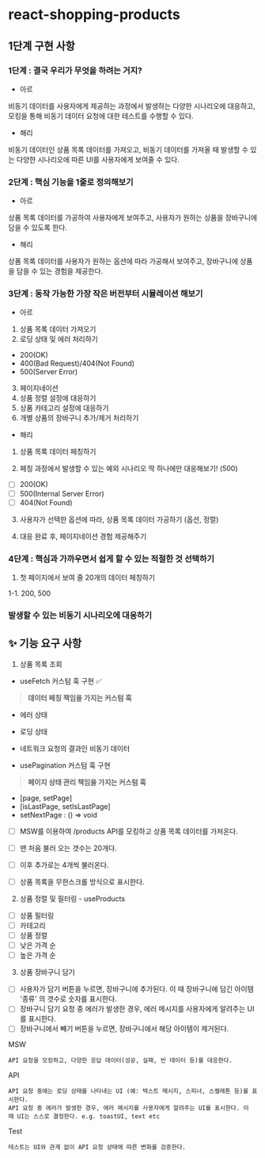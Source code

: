 # react-shopping-products

## 1단계 구현 사항

### 1단계 : 결국 우리가 무엇을 하려는 거지?

- 아르

비동기 데이터를 사용자에게 제공하는 과정에서 발생하는 다양한 시나리오에 대응하고, 모킹을 통해 비동기 데이터 요청에 대한 테스트를 수행할 수 있다.

- 해리

비동기 데이터인 상품 목록 데이터를 가져오고, 비동기 데이터를 가져올 때 발생할 수 있는 다양한 시나리오에 따른 UI를 사용자에게 보여줄 수 있다.

### 2단계 : 핵심 기능을 1줄로 정의해보기

- 아르

상품 목록 데이터를 가공하여 사용자에게 보여주고, 사용자가 원하는 상품을 장바구니에 담을 수 있도록 한다.

- 해리

상품 목록 데이터를 사용자가 원하는 옵션에 따라 가공해서 보여주고, 장바구니에 상품을 담을 수 있는 경험을 제공한다.

### 3단계 : 동작 가능한 가장 작은 버전부터 시뮬레이션 해보기

- 아르

1. 상품 목록 데이터 가져오기
2. 로딩 상태 및 에러 처리하기

- 200(OK)
- 400(Bad Request)/404(Not Found)
- 500(Server Error)

3. 페이지네이션
4. 상품 정렬 설정에 대응하기
5. 상품 카테고리 설정에 대응하기
6. 개별 상품의 장바구니 추가/제거 처리하기

- 해리

1. 상품 목록 데이터 페칭하기

2. 페칭 과정에서 발생할 수 있는 예외 시나리오 딱 하나에만 대응해보기! (500)

- [ ] 200(OK)
- [ ] 500(Internal Server Error)
- [ ] 404(Not Found)

3. 사용자가 선택한 옵션에 따라, 상품 목록 데이터 가공하기 (옵션, 정렬)

4. 대응 완료 후, 페이지네이션 경험 제공해주기

### 4단계 : 핵심과 가까우면서 쉽게 할 수 있는 적절한 것 선택하기

1. 첫 페이지에서 보여 줄 20개의 데이터 페칭하기

1-1. 200, 500

### 발생할 수 있는 비동기 시나리오에 대응하기

## ✨ 기능 요구 사항

1. 상품 목록 조회

- useFetch 커스텀 훅 구현 ✅

> **데이터 페칭 책임을 가지는 커스텀 훅**

- 에러 상태
- 로딩 상태
- 네트워크 요청의 결과인 비동기 데이터

- usePagination 커스텀 훅 구현

> **페이지 상태 관리 책임을 가지는 커스텀 훅**

- [page, setPage]
- [isLastPage, setIsLastPage]
- setNextPage : () ⇒ void

- [ ] MSW를 이용하여 /products API를 모킹하고 상품 목록 데이터를 가져온다.

- [ ] 맨 처음 불러 오는 갯수는 20개다.
- [ ] 이후 추가로는 4개씩 불러온다.
- [ ] 상품 목록을 무한스크롤 방식으로 표시한다.

2. 상품 정렬 및 필터링 - useProducts

- [ ] 상품 필터링
- [ ] 카테고리
- [ ] 상품 정렬
- [ ] 낮은 가격 순
- [ ] 높은 가격 순

3. 상품 장바구니 담기

- [ ] 사용자가 담기 버튼을 누르면, 장바구니에 추가된다. 이 때 장바구니에 담긴 아이템 '종류' 의 갯수로 숫자를 표시한다.
- [ ] 장바구니 담기 요청 중 에러가 발생한 경우, 에러 메시지를 사용자에게 알려주는 UI를 표시한다.
- [ ] 장바구니에서 빼기 버튼을 누르면, 장바구니에서 해당 아이템이 제거된다.

MSW

    API 요청을 모킹하고, 다양한 응답 데이터(성공, 실패, 빈 데이터 등)를 대응한다.

API

    API 요청 중에는 로딩 상태를 나타내는 UI (예: 텍스트 메시지, 스피너, 스켈레톤 등)를 표시한다.
    API 요청 중 에러가 발생한 경우, 에러 메시지를 사용자에게 알려주는 UI를 표시한다. 이 때 UI는 스스로 결정한다. e.g. toastUI, text etc

Test

    테스트는 UI와 관계 없이 API 요청 상태에 따른 변화를 검증한다.
